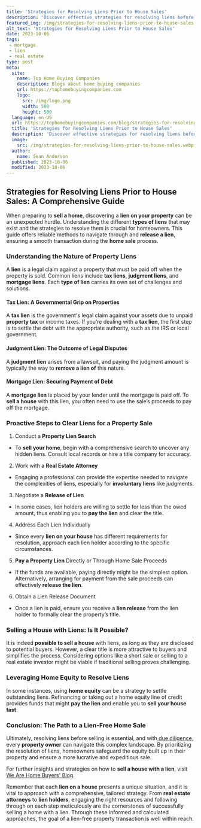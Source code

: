 ```yaml
---
title: 'Strategies for Resolving Liens Prior to House Sales'
description: 'Discover effective strategies for resolving liens before selling your house. Find out how to navigate lien issues and ensure a smooth sale process.'
featured_img: /img/strategies-for-resolving-liens-prior-to-house-sales.webp
alt_text: 'Strategies for Resolving Liens Prior to House Sales'
date: 2023-10-06
tags:
 - mortgage
 - lien
 - real estate
type: post
meta:
  site:
    name: Top Home Buying Companies
    description: Blogs about home buying companies
    url: https://tophomebuyingcompanies.com
    logo:
      src: /img/logo.png
      width: 500
      height: 500
  language: en-US
  url: https://tophomebuyingcompanies.com/blog/strategies-for-resolving-liens-prior-to-house-sales
  title: 'Strategies for Resolving Liens Prior to House Sales'
  description: 'Discover effective strategies for resolving liens before selling your house. Find out how to navigate lien issues and ensure a smooth sale process.'
  image:
    src: /img/strategies-for-resolving-liens-prior-to-house-sales.webp
  author:
    name: Sean Anderson
  published: 2023-10-06
  modified: 2023-10-06
---
```



## Strategies for Resolving Liens Prior to House Sales: A Comprehensive Guide

When preparing to **sell a home**, discovering a **lien on your property** can be an unexpected hurdle. Understanding the different **types of liens** that may exist and the strategies to resolve them is crucial for homeowners. This guide offers reliable methods to navigate through and **release a lien**, ensuring a smooth transaction during the **home sale** process.

### Understanding the Nature of Property Liens

A **lien** is a legal claim against a property that must be paid off when the property is sold. Common liens include **tax liens**, **judgment liens**, and **mortgage liens**. Each **type of lien** carries its own set of challenges and solutions.

#### Tax Lien: A Governmental Grip on Properties
A **tax lien** is the government's legal claim against your assets due to unpaid **property tax** or income taxes. If you’re dealing with a **tax lien**, the first step is to settle the debt with the appropriate authority, such as the IRS or local government.

#### Judgment Lien: The Outcome of Legal Disputes
A **judgment lien** arises from a lawsuit, and paying the judgment amount is typically the way to **remove a lien of** this nature.

#### Mortgage Lien: Securing Payment of Debt
A **mortgage lien** is placed by your lender until the mortgage is paid off. To **sell a house** with this lien, you often need to use the sale’s proceeds to pay off the mortgage.

### Proactive Steps to Clear Liens for a Property Sale

1. Conduct a **Property Lien Search**
  - To **sell your home**, begin with a comprehensive search to uncover any hidden liens. Consult local records or hire a title company for accuracy.

2. Work with a **Real Estate Attorney**
  - Engaging a professional can provide the expertise needed to navigate the complexities of liens, especially for **involuntary liens** like judgments.

3. Negotiate a **Release of Lien**
  - In some cases, lien holders are willing to settle for less than the owed amount, thus enabling you to **pay the lien** and clear the title.

4. Address Each Lien Individually
  - Since every **lien on your house** has different requirements for resolution, approach each lien holder according to the specific circumstances.

5. **Pay a Property Lien** Directly or Through Home Sale Proceeds
  - If the funds are available, paying directly might be the simplest option. Alternatively, arranging for payment from the sale proceeds can effectively **release the lien**.

6. Obtain a Lien Release Document
  - Once a lien is paid, ensure you receive a **lien release** from the lien holder to formally clear the property’s title.

### Selling a House with Liens: Is It Possible?

It is indeed **possible to sell a house** with liens, as long as they are disclosed to potential buyers. However, a clear title is more attractive to buyers and simplifies the process. Considering options like a short sale or selling to a real estate investor might be viable if traditional selling proves challenging.

### Leveraging Home Equity to Resolve Liens

In some instances, using **home equity** can be a strategy to settle outstanding liens. Refinancing or taking out a home equity line of credit provides funds that might **pay the lien** and enable you to **sell your house fast**.

### Conclusion: The Path to a Lien-Free Home Sale

Ultimately, resolving liens before selling is essential, and with[  due   diligence,](https://tophomebuyingcompanies.com/blog/understanding-types-of-liens-before-selling-your-home) every **property owner** can navigate this complex landscape. By prioritizing the resolution of liens, homeowners safeguard the equity built up in their property and ensure a more lucrative and expeditious sale.

For further insights and strategies on how to **sell a house with a lien**, visit [We Are Home Buyers' Blog](https://www.wearehomebuyers.com/blog/sell-a-house-with-a-lie/).

Remember that each **lien on a house** presents a unique situation, and it is vital to approach with a comprehensive, tailored strategy. From **real estate attorneys** to **lien holders**, engaging the right resources and following through on each step meticulously are the cornerstones of successfully selling a home with a lien. Through these informed and calculated approaches, the goal of a lien-free property transaction is well within reach.